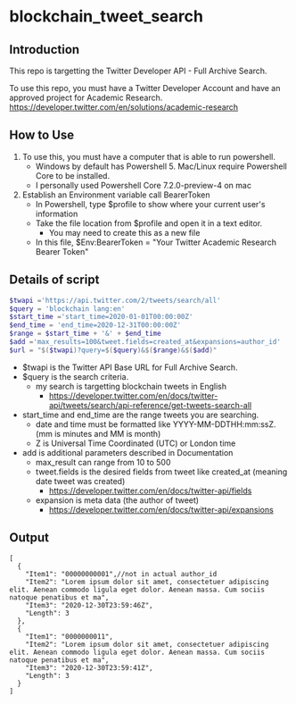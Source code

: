 # blockchain_tweet_search

## Introduction
This repo is targetting the Twitter Developer API - Full Archive Search.  

To use this repo, you must have a Twitter Developer Account and have an approved project for Academic Research.
https://developer.twitter.com/en/solutions/academic-research

## How to Use
1. To use this, you must have a computer that is able to run powershell.  
   -  Windows by default has Powershell 5.  Mac/Linux require Powershell Core to be installed.
   -  I personally used Powershell Core 7.2.0-preview-4 on mac
2. Establish an Environment variable call BearerToken
   - In Powershell, type $profile to show where your current user's information
   - Take the file location from $profile and open it in a text editor.  
     - You may need to create this as a new file
   - In this file, $Env:BearerToken = "Your Twitter Academic Research Bearer Token"

## Details of script
```powershell
$twapi ='https://api.twitter.com/2/tweets/search/all'
$query = 'blockchain lang:en'
$start_time ='start_time=2020-01-01T00:00:00Z'
$end_time = 'end_time=2020-12-31T00:00:00Z'
$range = $start_time + '&' + $end_time
$add ='max_results=100&tweet.fields=created_at&expansions=author_id'
$url = "$($twapi)?query=$($query)&$($range)&$($add)"
```

* $twapi is the Twitter API Base URL for Full Archive Search.
* $query is the search criteria.
  * my search is targetting blockchain tweets in English 
    * https://developer.twitter.com/en/docs/twitter-api/tweets/search/api-reference/get-tweets-search-all
* start_time and end_time are the range tweets you are searching.
  * date and time must be formatted like YYYY-MM-DDTHH:mm:ssZ. (mm is minutes and MM is month)
  * Z is Universal Time Coordinated (UTC) or London time 
* add is additional parameters described in Documentation
  * max_result can range from 10 to 500
  * tweet.fields is the desired fields from tweet like created_at (meaning date tweet was created)
    * https://developer.twitter.com/en/docs/twitter-api/fields 
  * expansion is meta data (the author of tweet)
    * https://developer.twitter.com/en/docs/twitter-api/expansions 

## Output
```jsonc
[
  {
    "Item1": "00000000001",//not in actual author_id
    "Item2": "Lorem ipsum dolor sit amet, consectetuer adipiscing elit. Aenean commodo ligula eget dolor. Aenean massa. Cum sociis natoque penatibus et ma",
    "Item3": "2020-12-30T23:59:46Z",
    "Length": 3
  },
  {
    "Item1": "0000000011",
    "Item2": "Lorem ipsum dolor sit amet, consectetuer adipiscing elit. Aenean commodo ligula eget dolor. Aenean massa. Cum sociis natoque penatibus et ma",
    "Item3": "2020-12-30T23:59:41Z",
    "Length": 3
  }
]
```
